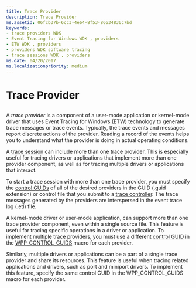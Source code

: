 ```yaml
---
title: Trace Provider
description: Trace Provider
ms.assetid: 06fcb37b-6cc3-4e64-8f53-86634836c7bd
keywords:
- trace providers WDK
- Event Tracing for Windows WDK , providers
- ETW WDK , providers
- providers WDK software tracing
- trace sessions WDK , providers
ms.date: 04/20/2017
ms.localizationpriority: medium
---
```


# Trace Provider


## <span id="ddk_trace_provider_tools"></span><span id="DDK_TRACE_PROVIDER_TOOLS"></span>


A *trace provider* is a component of a user-mode application or kernel-mode driver that uses Event Tracing for Windows (ETW) technology to generate trace messages or trace events. Typically, the trace events and messages report discrete actions of the provider. Reading a record of the events helps you to understand what the provider is doing in actual operating conditions.

A [trace session](trace-session.md) can include more than one trace provider. This is especially useful for tracing drivers or applications that implement more than one provider component, as well as for tracing multiple drivers or applications that interact.

To start a trace session with more than one trace provider, you must specify the [control GUIDs](control-guid.md) of all of the desired providers in the GUID (.guid extension) or control file that you submit to a [trace controller](trace-controller.md). The trace messages generated by the providers are interspersed in the event trace log (.etl) file.

A kernel-mode driver or user-mode application, can support more than one trace provider component, even within a single source file. This feature is useful for tracing specific operations in a driver or application. To implement multiple trace providers, you must use a different [control GUID](control-guid.md) in the [WPP\_CONTROL\_GUIDS](https://msdn.microsoft.com/library/windows/hardware/ff556186) macro for each provider.

Similarly, multiple drivers or applications can be a part of a single trace provider and share its resources. This feature is useful when tracing related applications and drivers, such as port and miniport drivers. To implement this feature, specify the same control GUID in the WPP\_CONTROL\_GUIDS macro for each provider.

 

 





